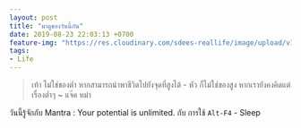 ```yaml
---
layout: post
title: "มาดูของวันนี้กัน"
date: 2019-08-23 22:03:13 +0700
feature-img: "https://res.cloudinary.com/sdees-reallife/image/upload/v1555658919/sample_feature_img.png"
tags:
- Life
---
```

> เท้า ไม่ใช่ของต่ำ หากสามารถนำพาชีวิตไปยังจุดที่สูงได้ - หัว ก็ไม่ใช่ของสูง หากเรายังคงคิดแต่เรื่องต่ำๆ ~ แจ๊ค หม่า

<i class="fa fa-child" style="color:plum"></i>

วันนี้รู้จักกับ Mantra : Your potential is unlimited. กับ การใช้ `Alt-F4` - Sleep
